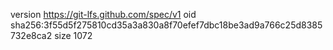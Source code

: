 version https://git-lfs.github.com/spec/v1
oid sha256:3f55d5f275810cd35a3a830a8f70efef7dbc18be3ad9a766c25d8385732e8ca2
size 1072
